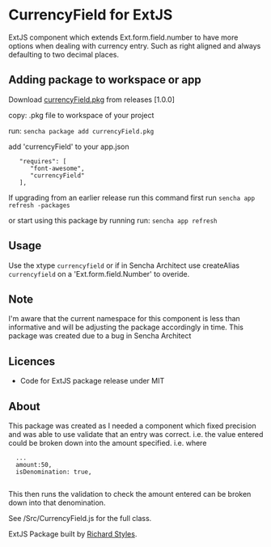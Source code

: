 # CurrencyField for ExtJS

ExtJS component which extends Ext.form.field.number to have more options when dealing with currency entry. Such as right aligned and always defaulting to two decimal places. 

## Adding package to workspace or app
Download [currencyField.pkg](https://github.com/RichardStyles/ExtJS-CurrencyField/releases) from releases [1.0.0]

copy: .pkg file to workspace of your project

run: ```sencha package add currencyField.pkg```

add 'currencyField' to your app.json

```
   "requires": [
      "font-awesome",
      "currencyField"
   ],
```
If upgrading from an earlier release run this command first
run ```sencha app refresh -packages```

or start using this package by running
run: ```sencha app refresh```

## Usage

Use the xtype ```currencyfield``` or if in Sencha Architect use createAlias ```currencyfield``` on a 'Ext.form.field.Number' to overide.

## Note 
I'm aware that the current namespace for this component is less than informative and will be adjusting the package accordingly in time. 
This package was created due to a bug in Sencha Architect

## Licences
* Code for ExtJS package release under MIT

## About
This package was created as I needed a component which fixed precision and was able to use validate that an entry was correct. i.e. the value entered could be broken down into the amount specified. i.e. where
```
  ...
  amount:50,
  isDenomination: true,
  
```
This then runs the validation to check the amount entered can be broken down into that denomination.

See /Src/CurrencyField.js for the full class.

ExtJS Package built by [Richard Styles](https://twitter.com/camerastyles).
